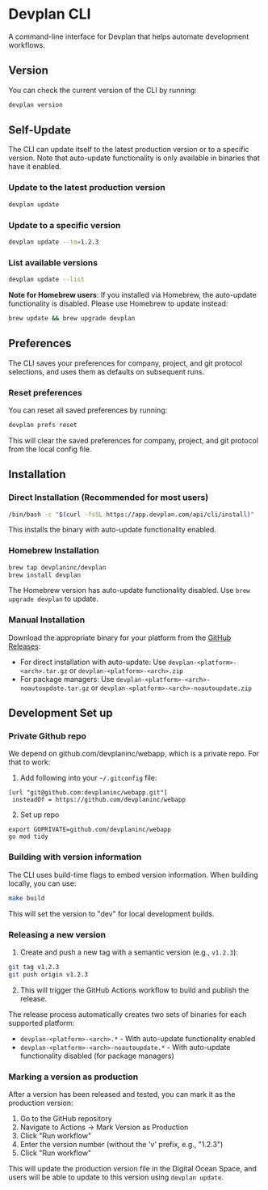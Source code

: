 # Devplan CLI

A command-line interface for Devplan that helps automate development workflows.

## Version

You can check the current version of the CLI by running:

```bash
devplan version
```

## Self-Update

The CLI can update itself to the latest production version or to a specific version. Note that auto-update functionality is only available in binaries that have it enabled.

### Update to the latest production version

```bash
devplan update
```

### Update to a specific version

```bash
devplan update --to=1.2.3
```

### List available versions

```bash
devplan update --list
```

**Note for Homebrew users**: If you installed via Homebrew, the auto-update functionality is disabled. Please use Homebrew to update instead:

```bash
brew update && brew upgrade devplan
```

## Preferences

The CLI saves your preferences for company, project, and git protocol selections, and uses them as defaults on subsequent runs.

### Reset preferences

You can reset all saved preferences by running:

```bash
devplan prefs reset
```

This will clear the saved preferences for company, project, and git protocol from the local config file.

## Installation

### Direct Installation (Recommended for most users)

```bash
/bin/bash -c "$(curl -fsSL https://app.devplan.com/api/cli/install)"
```

This installs the binary with auto-update functionality enabled.

### Homebrew Installation

```bash
brew tap devplaninc/devplan
brew install devplan
```

The Homebrew version has auto-update functionality disabled. Use `brew upgrade devplan` to update.

### Manual Installation

Download the appropriate binary for your platform from the [GitHub Releases](https://github.com/devplaninc/devplan-cli/releases):

- For direct installation with auto-update: Use `devplan-<platform>-<arch>.tar.gz` or `devplan-<platform>-<arch>.zip`
- For package managers: Use `devplan-<platform>-<arch>-noautoupdate.tar.gz` or `devplan-<platform>-<arch>-noautoupdate.zip`

## Development Set up

### Private Github repo

We depend on github.com/devplaninc/webapp, which is a private repo. For that to work:

1. Add following into your `~/.gitconfig` file:
```
[url "git@github.com:devplaninc/webapp.git"]
 insteadOf = https://github.com/devplaninc/webapp
```
2. Set up repo
```
export GOPRIVATE=github.com/devplaninc/webapp
go mod tidy
```

### Building with version information

The CLI uses build-time flags to embed version information. When building locally, you can use:

```bash
make build
```

This will set the version to "dev" for local development builds.

### Releasing a new version

1. Create and push a new tag with a semantic version (e.g., `v1.2.3`):
```bash
git tag v1.2.3
git push origin v1.2.3
```

2. This will trigger the GitHub Actions workflow to build and publish the release.

The release process automatically creates two sets of binaries for each supported platform:
- `devplan-<platform>-<arch>.*` - With auto-update functionality enabled
- `devplan-<platform>-<arch>-noautoupdate.*` - With auto-update functionality disabled (for package managers)

### Marking a version as production

After a version has been released and tested, you can mark it as the production version:

1. Go to the GitHub repository
2. Navigate to Actions → Mark Version as Production
3. Click "Run workflow"
4. Enter the version number (without the 'v' prefix, e.g., "1.2.3")
5. Click "Run workflow"

This will update the production version file in the Digital Ocean Space, and users will be able to update to this version using `devplan update`.
